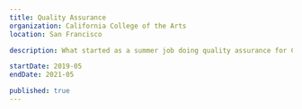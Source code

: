 ```yaml
---
title: Quality Assurance
organization: California College of the Arts
location: San Francisco

description: What started as a summer job doing quality assurance for CCA’s web team ended up being a full time job with design opportunities.

startDate: 2019-05
endDate: 2021-05

published: true
---
```

